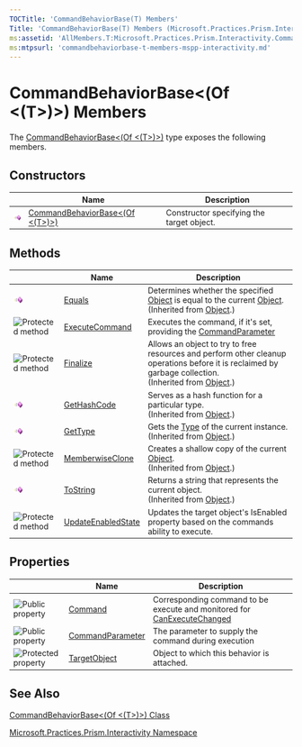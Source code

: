 ```yaml
---
TOCTitle: 'CommandBehaviorBase(T) Members'
Title: 'CommandBehaviorBase(T) Members (Microsoft.Practices.Prism.Interactivity)'
ms:assetid: 'AllMembers.T:Microsoft.Practices.Prism.Interactivity.CommandBehaviorBase\`1'
ms:mtpsurl: 'commandbehaviorbase-t-members-mspp-interactivity.md'
---
```



# CommandBehaviorBase&lt;(Of &lt;(T&gt;)&gt;) Members

The [CommandBehaviorBase&lt;(Of &lt;(T&gt;)&gt;)](https://msdn.microsoft.com/library/microsoft.practices.prism.interactivity.commandbehaviorbase%601) type exposes the following members.

## Constructors

<span id="constructorTableToggle"></span>
<table>

<thead>
<tr class="header">
<th> </th>
<th>Name</th>
<th>Description</th>
</tr>
</thead>
<tbody>
<tr class="odd">
<td><img src="images/public-method.gif" title="Public method" /></td>
<td><a href="https://msdn.microsoft.com/library/microsoft.practices.prism.interactivity.commandbehaviorbase%601.">CommandBehaviorBase&lt;(Of &lt;(T&gt;)&gt;)</a></td>
<td><div class="summary">
Constructor specifying the target object.
</div></td>
</tr>
</tbody>
</table>

## Methods

<span id="methodTableToggle"></span>
<table>

<thead>
<tr class="header">
<th> </th>
<th>Name</th>
<th>Description</th>
</tr>
</thead>
<tbody>
<tr class="odd">
<td><img src="images/public-method.gif" title="Public method" /></td>
<td><a href="http://msdn.microsoft.com/en-us/library/bsc2ak47">Equals</a></td>
<td><div class="summary">
Determines whether the specified <a href="http://msdn.microsoft.com/en-us/library/e5kfa45b">Object</a> is equal to the current <a href="http://msdn.microsoft.com/en-us/library/e5kfa45b">Object</a>.
</div>
(Inherited from <a href="http://msdn.microsoft.com/en-us/library/e5kfa45b">Object</a>.)</td>
</tr>
<tr class="even">
<td><img src="https://msdn.microsoft.com/en-us/Dn741423.protmethod(en-us,PandP.50).gif" title="Protected method" /></td>
<td><a href="https://msdn.microsoft.com/library/microsoft.practices.prism.interactivity.commandbehaviorbase%601.executecommand(system.object)">ExecuteCommand</a></td>
<td><div class="summary">
Executes the command, if it's set, providing the <a href="https://msdn.microsoft.com/library/microsoft.practices.prism.interactivity.commandbehaviorbase%601.commandparameter">CommandParameter</a>
</div></td>
</tr>
<tr class="odd">
<td><img src="https://msdn.microsoft.com/en-us/Dn741423.protmethod(en-us,PandP.50).gif" title="Protected method" /></td>
<td><a href="http://msdn.microsoft.com/en-us/library/4k87zsw7">Finalize</a></td>
<td><div class="summary">
Allows an object to try to free resources and perform other cleanup operations before it is reclaimed by garbage collection.
</div>
(Inherited from <a href="http://msdn.microsoft.com/en-us/library/e5kfa45b">Object</a>.)</td>
</tr>
<tr class="even">
<td><img src="images/public-method.gif" title="Public method" /></td>
<td><a href="http://msdn.microsoft.com/en-us/library/zdee4b3y">GetHashCode</a></td>
<td><div class="summary">
Serves as a hash function for a particular type.
</div>
(Inherited from <a href="http://msdn.microsoft.com/en-us/library/e5kfa45b">Object</a>.)</td>
</tr>
<tr class="odd">
<td><img src="images/public-method.gif" title="Public method" /></td>
<td><a href="http://msdn.microsoft.com/en-us/library/dfwy45w9">GetType</a></td>
<td><div class="summary">
Gets the <a href="http://msdn.microsoft.com/en-us/library/42892f65">Type</a> of the current instance.
</div>
(Inherited from <a href="http://msdn.microsoft.com/en-us/library/e5kfa45b">Object</a>.)</td>
</tr>
<tr class="even">
<td><img src="https://msdn.microsoft.com/en-us/Dn741423.protmethod(en-us,PandP.50).gif" title="Protected method" /></td>
<td><a href="http://msdn.microsoft.com/en-us/library/57ctke0a">MemberwiseClone</a></td>
<td><div class="summary">
Creates a shallow copy of the current <a href="http://msdn.microsoft.com/en-us/library/e5kfa45b">Object</a>.
</div>
(Inherited from <a href="http://msdn.microsoft.com/en-us/library/e5kfa45b">Object</a>.)</td>
</tr>
<tr class="odd">
<td><img src="images/public-method.gif" title="Public method" /></td>
<td><a href="http://msdn.microsoft.com/en-us/library/7bxwbwt2">ToString</a></td>
<td><div class="summary">
Returns a string that represents the current object.
</div>
(Inherited from <a href="http://msdn.microsoft.com/en-us/library/e5kfa45b">Object</a>.)</td>
</tr>
<tr class="even">
<td><img src="https://msdn.microsoft.com/en-us/Dn741423.protmethod(en-us,PandP.50).gif" title="Protected method" /></td>
<td><a href="https://msdn.microsoft.com/library/microsoft.practices.prism.interactivity.commandbehaviorbase%601.updateenabledstate">UpdateEnabledState</a></td>
<td><div class="summary">
Updates the target object's IsEnabled property based on the commands ability to execute.
</div></td>
</tr>
</tbody>
</table>

## Properties

<span id="propertyTableToggle"></span>
<table>

<thead>
<tr class="header">
<th> </th>
<th>Name</th>
<th>Description</th>
</tr>
</thead>
<tbody>
<tr class="odd">
<td><img src="https://msdn.microsoft.com/en-us/Dn741423.pubproperty(en-us,PandP.50).gif" title="Public property" /></td>
<td><a href="https://msdn.microsoft.com/library/microsoft.practices.prism.interactivity.commandbehaviorbase%601.command">Command</a></td>
<td><div class="summary">
Corresponding command to be execute and monitored for <a href="http://msdn.microsoft.com/en-us/library/ms523106">CanExecuteChanged</a>
</div></td>
</tr>
<tr class="even">
<td><img src="https://msdn.microsoft.com/en-us/Dn741423.pubproperty(en-us,PandP.50).gif" title="Public property" /></td>
<td><a href="https://msdn.microsoft.com/library/microsoft.practices.prism.interactivity.commandbehaviorbase%601.commandparameter">CommandParameter</a></td>
<td><div class="summary">
The parameter to supply the command during execution
</div></td>
</tr>
<tr class="odd">
<td><img src="https://msdn.microsoft.com/en-us/Dn741423.protproperty(en-us,PandP.50).gif" title="Protected property" /></td>
<td><a href="https://msdn.microsoft.com/library/microsoft.practices.prism.interactivity.commandbehaviorbase%601.targetobject">TargetObject</a></td>
<td><div class="summary">
Object to which this behavior is attached.
</div></td>
</tr>
</tbody>
</table>

## See Also

[CommandBehaviorBase&lt;(Of &lt;(T&gt;)&gt;) Class](https://msdn.microsoft.com/library/microsoft.practices.prism.interactivity.commandbehaviorbase%601)

[Microsoft.Practices.Prism.Interactivity Namespace](https://msdn.microsoft.com/library/microsoft.practices.prism.interactivity)
